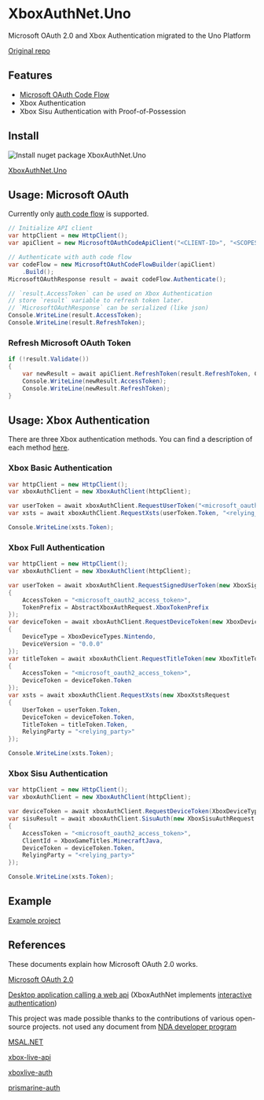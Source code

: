 # XboxAuthNet.Uno

Microsoft OAuth 2.0 and Xbox Authentication migrated to the Uno Platform

[Original repo](https://github.com/AlphaBs/XboxAuthNet)

## Features

- [Microsoft OAuth Code Flow](https://learn.microsoft.com/en-us/azure/active-directory/develop/v2-oauth2-auth-code-flow)
- Xbox Authentication
- Xbox Sisu Authentication with Proof-of-Possession

## Install

![Install nuget package XboxAuthNet.Uno](https://img.shields.io/nuget/v/XboxAuthNet.Uno?label=XboxAuthNet.Uno&style=flat-square)

[XboxAuthNet.Uno](https://www.nuget.org/packages/XboxAuthNet.Uno)

## Usage: Microsoft OAuth

Currently only [auth code flow](https://learn.microsoft.com/en-us/azure/active-directory/develop/v2-oauth2-auth-code-flow) is supported. 

```csharp
// Initialize API client
var httpClient = new HttpClient();
var apiClient = new MicrosoftOAuthCodeApiClient("<CLIENT-ID>", "<SCOPES>", httpClient); // replace "SCOPES" to XboxAuth.XboxScope for Xbox Authentication

// Authenticate with auth code flow
var codeFlow = new MicrosoftOAuthCodeFlowBuilder(apiClient)
    .Build();
MicrosoftOAuthResponse result = await codeFlow.Authenticate();

// `result.AccessToken` can be used on Xbox Authentication
// store `result` variable to refresh token later.
// `MicrosoftOAuthResponse` can be serialized (like json)
Console.WriteLine(result.AccessToken);
Console.WriteLine(result.RefreshToken);
```

### Refresh Microsoft OAuth Token
```csharp
if (!result.Validate())
{
    var newResult = await apiClient.RefreshToken(result.RefreshToken, CancellationToken.None);
    Console.WriteLine(newResult.AccessToken);
    Console.WriteLine(newResult.RefreshToken);
}
```

## Usage: Xbox Authentication

There are three Xbox authentication methods. You can find a description of each method [here](https://github.com/AlphaBs/XboxAuthNet/wiki/).

### Xbox Basic Authentication

```csharp
var httpClient = new HttpClient();
var xboxAuthClient = new XboxAuthClient(httpClient);

var userToken = await xboxAuthClient.RequestUserToken("<microsoft_oauth2_access_token>");
var xsts = await xboxAuthClient.RequestXsts(userToken.Token, "<relying_party>");

Console.WriteLine(xsts.Token);
```

### Xbox Full Authentication
```csharp
var httpClient = new HttpClient();
var xboxAuthClient = new XboxAuthClient(httpClient);

var userToken = await xboxAuthClient.RequestSignedUserToken(new XboxSignedUserTokenRequest
{
    AccessToken = "<microsoft_oauth2_access_token>",
    TokenPrefix = AbstractXboxAuthRequest.XboxTokenPrefix
});
var deviceToken = await xboxAuthClient.RequestDeviceToken(new XboxDeviceTokenRequest
{
    DeviceType = XboxDeviceTypes.Nintendo,
    DeviceVersion = "0.0.0"
});
var titleToken = await xboxAuthClient.RequestTitleToken(new XboxTitleTokenRequest
{
    AccessToken = "<microsoft_oauth2_access_token>",
    DeviceToken = deviceToken.Token
});
var xsts = await xboxAuthClient.RequestXsts(new XboxXstsRequest
{
    UserToken = userToken.Token,
    DeviceToken = deviceToken.Token,
    TitleToken = titleToken.Token,
    RelyingParty = "<relying_party>"
});

Console.WriteLine(xsts.Token);
```

### Xbox Sisu Authentication
```csharp
var httpClient = new HttpClient();
var xboxAuthClient = new XboxAuthClient(httpClient);

var deviceToken = await xboxAuthClient.RequestDeviceToken(XboxDeviceTypes.Win32, "0.0.0");
var sisuResult = await xboxAuthClient.SisuAuth(new XboxSisuAuthRequest
{
    AccessToken = "<microsoft_oauth2_access_token>",
    ClientId = XboxGameTitles.MinecraftJava,
    DeviceToken = deviceToken.Token,
    RelyingParty = "<relying_party>"
});

Console.WriteLine(xsts.Token);
```

## Example

[Example project](/example/WinForm)

## References

These documents explain how Microsoft OAuth 2.0 works.

[Microsoft OAuth 2.0](https://learn.microsoft.com/en-us/azure/active-directory/develop/v2-oauth2-auth-code-flow)

[Desktop application calling a web api](https://github.com/AzureAD/microsoft-authentication-library-for-dotnet/wiki/scenarios#desktop-application-calling-a-web-api-in-the-name-of-the-signed-in-user) (XboxAuthNet implements [interactive authentication](https://github.com/AzureAD/microsoft-authentication-library-for-dotnet/wiki/Acquiring-tokens-interactively))

This project was made possible thanks to the contributions of various open-source projects. not used any document from [NDA developer program](https://learn.microsoft.com/en-us/gaming/gdk/_content/gc/getstarted/gc-getstarted-toc)

[MSAL.NET](https://github.com/AzureAD/microsoft-authentication-library-for-dotnet)

[xbox-live-api](https://github.com/microsoft/xbox-live-api)

[xboxlive-auth](https://github.com/XboxReplay/xboxlive-auth)

[prismarine-auth](https://github.com/PrismarineJS/prismarine-auth)